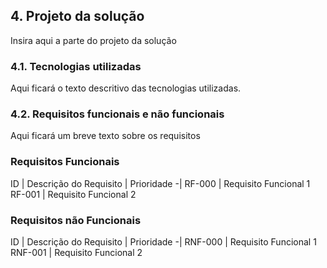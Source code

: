 ## 4. Projeto da solução
Insira aqui a parte do projeto da solução


### 4.1. Tecnologias utilizadas
Aqui ficará o texto descritivo das tecnologias utilizadas.

### 4.2. Requisitos funcionais e não funcionais
Aqui ficará um breve texto sobre os requisitos

### Requisitos Funcionais
ID	|	Descrição do Requisito	|	Prioridade
-|
RF-000	|	Requisito Funcional 1
RF-001	|	Requisito Funcional 2

### Requisitos não Funcionais
ID	|	Descrição do Requisito	|	Prioridade
-|
RNF-000  | Requisito Funcional 1
RNF-001  | Requisito Funcional 2